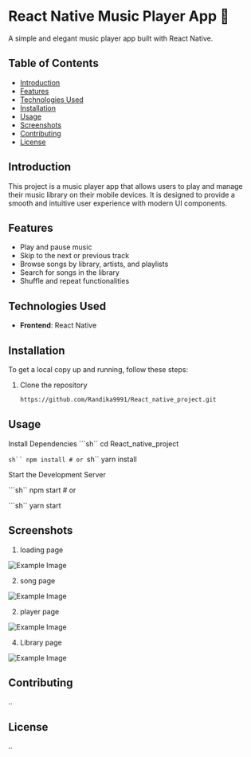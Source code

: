 # React Native Music Player App 🎵

A simple and elegant music player app built with React Native.

## Table of Contents
- [Introduction](#introduction)
- [Features](#features)
- [Technologies Used](#technologies-used)
- [Installation](#installation)
- [Usage](#usage)
- [Screenshots](#screenshots)
- [Contributing](#contributing)
- [License](#license)

## Introduction
This project is a music player app that allows users to play and manage their music library on their mobile devices. It is designed to provide a smooth and intuitive user experience with modern UI components.

## Features
- Play and pause music
- Skip to the next or previous track
- Browse songs by library, artists, and playlists
- Search for songs in the library
- Shuffle and repeat functionalities

## Technologies Used

- **Frontend**: React Native

## Installation
To get a local copy up and running, follow these steps:

1. Clone the repository
   ```sh
   https://github.com/Randika9991/React_native_project.git

## Usage

   Install Dependencies
   ```sh``
   cd React_native_project

   ```sh``
   npm install
      # or
   ```sh``
   yarn install

   Start the Development Server

   ```sh``
   npm start
      # or

   ```sh``
   yarn start

## Screenshots

   1. loading page 

   ![Example Image](https://github.com/Randika9991/React_native_project/blob/main/imagess/Screenshot_20240806_160203_Expo%20Go.jpg)

   2. song page 

   ![Example Image](https://github.com/Randika9991/React_native_project/blob/main/imagess/Screenshot_20240806_142811_Expo%20Go.jpg)

   2. player page 

   ![Example Image](https://github.com/Randika9991/React_native_project/blob/main/imagess/Screenshot_20240806_142752_Expo%20Go.jpg)

   4. Library page 

   ![Example Image](https://github.com/Randika9991/React_native_project/blob/main/imagess/Screenshot_20240806_142955_Expo%20Go.jpg)

## Contributing

   ..

## License

   ..
